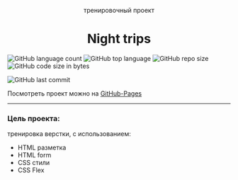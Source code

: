 <p align="center">тренировочный проект</p>
<h1 align="center">Night trips</h1>

![GitHub language count](https://img.shields.io/github/languages/count/Sergey-Maxim0v/Night-trips)
![GitHub top language](https://img.shields.io/github/languages/top/Sergey-Maxim0v/Night-trips)
![GitHub repo size](https://img.shields.io/github/repo-size/Sergey-Maxim0v/Night-trips)
![GitHub code size in bytes](https://img.shields.io/github/languages/code-size/Sergey-Maxim0v/Night-trips)

![GitHub last commit](https://img.shields.io/github/last-commit/Sergey-Maxim0v/Night-trips)


Посмотреть проект можно на [GitHub-Pages](https://sergey-maxim0v.github.io/Night-trips/)

---
### Цель проекта:
тренировка верстки, с использованием:
- HTML разметка
- HTML form
- CSS стили
- CSS Flex

